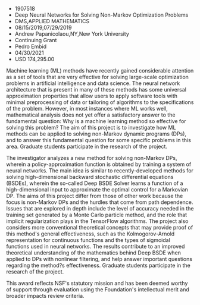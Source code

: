 
* 1907518
* Deep Neural Networks for Solving Non-Markov Optimization Problems
* DMS,APPLIED MATHEMATICS
* 08/15/2019,07/29/2019
* Andrew Papanicolaou,NY,New York University
* Continuing Grant
* Pedro Embid
* 04/30/2021
* USD 174,295.00

Machine learning (ML) methods have recently gained considerable attention as a
set of tools that are very effective for solving large-scale optimization
problems in artificial intelligence and data science. The neural network
architecture that is present in many of these methods has some universal
approximation properties that allow users to apply software tools with minimal
preprocessing of data or tailoring of algorithms to the specifications of the
problem. However, in most instances where ML works well, mathematical analysis
does not yet offer a satisfactory answer to the fundamental question: Why is a
machine learning method so effective for solving this problem? The aim of this
project is to investigate how ML methods can be applied to solving non-Markov
dynamic programs (DPs), and to answer this fundamental question for some
specific problems in this area. Graduate students participate in the research of
the project.

The investigator analyzes a new method for solving non-Markov DPs, wherein a
policy-approximation function is obtained by training a system of neural
networks. The main idea is similar to recently-developed methods for solving
high-dimensional backward stochastic differential equations (BSDEs), wherein the
so-called Deep BSDE Solver learns a function of a high-dimensional input to
approximate the optimal control for a Markovian DP. The aims of this project
differ from those of other work because the focus is non-Markov DPs and the
hurdles that come from path dependence. Issues that are explored in depth
include the level of accuracy needed in the training set generated by a Monte
Carlo particle method, and the role that implicit regularization plays in the
TensorFlow algorithms. The project also considers more conventional theoretical
concepts that may provide proof of this method's general effectiveness, such as
the Kolmogorov-Arnold representation for continuous functions and the types of
sigmoidal functions used in neural networks. The results contribute to an
improved theoretical understanding of the mathematics behind Deep BSDE when
applied to DPs with nonlinear filtering, and help answer important questions
regarding the method?s effectiveness. Graduate students participate in the
research of the project.

This award reflects NSF's statutory mission and has been deemed worthy of
support through evaluation using the Foundation's intellectual merit and broader
impacts review criteria.
